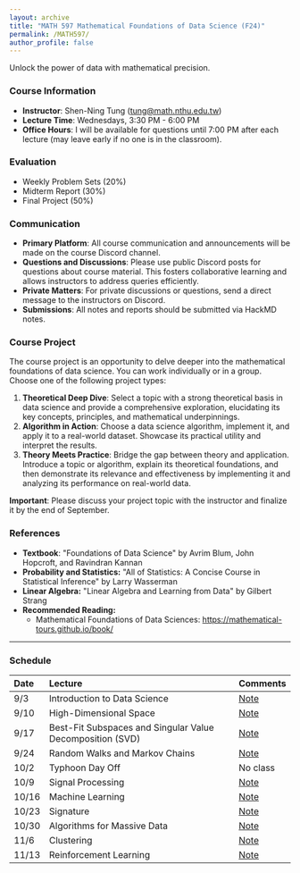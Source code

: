 ```yaml
---
layout: archive
title: "MATH 597 Mathematical Foundations of Data Science (F24)"
permalink: /MATH597/
author_profile: false
---
```


Unlock the power of data with mathematical precision.

### Course Information
* **Instructor**: Shen-Ning Tung (tung@math.nthu.edu.tw)
* **Lecture Time**: Wednesdays, 3:30 PM - 6:00 PM
* **Office Hours**: I will be available for questions until 7:00 PM after each lecture (may leave early if no one is in the classroom).

### Evaluation
* Weekly Problem Sets (20%)
* Midterm Report (30%)
* Final Project (50%)

### Communication
* **Primary Platform**: All course communication and announcements will be made on the course Discord channel.
* **Questions and Discussions**: Please use public Discord posts for questions about course material. This fosters collaborative learning and allows instructors to address queries efficiently.
* **Private Matters**: For private discussions or questions, send a direct message to the instructors on Discord.
* **Submissions**: All notes and reports should be submitted via HackMD notes.

### Course Project
The course project is an opportunity to delve deeper into the mathematical foundations of data science. You can work individually or in a group. Choose one of the following project types:
1. **Theoretical Deep Dive**: Select a topic with a strong theoretical basis in data science and provide a comprehensive exploration, elucidating its key concepts, principles, and mathematical underpinnings.
2. **Algorithm in Action**: Choose a data science algorithm, implement it, and apply it to a real-world dataset. Showcase its practical utility and interpret the results.
3. **Theory Meets Practice**: Bridge the gap between theory and application. Introduce a topic or algorithm, explain its theoretical foundations, and then demonstrate its relevance and effectiveness by implementing it and analyzing its performance on real-world data.

**Important**: Please discuss your project topic with the instructor and finalize it by the end of September.


### References
* **Textbook**: "Foundations of Data Science" by Avrim Blum, John Hopcroft, and Ravindran Kannan
* **Probability and Statistics:** "All of Statistics: A Concise Course in Statistical Inference" by Larry Wasserman
* **Linear Algebra:** "Linear Algebra and Learning from Data" by Gilbert Strang
* **Recommended Reading:**
    * Mathematical Foundations
of Data Sciences: https://mathematical-tours.github.io/book/

---
### Schedule

| Date | Lecture | Comments |
|:-----|:--------|:---------|
| 9/3  | Introduction to Data Science | [Note](https://hackmd.io/@e41406/HJFDURqjA) |
| 9/10 | High-Dimensional Space | [Note](https://hackmd.io/@e41406/ByuN4X3jC) |
| 9/17 | Best-Fit Subspaces and Singular Value Decomposition (SVD) | [Note](https://hackmd.io/@e41406/BkPgoFI6C) |
| 9/24 | Random Walks and Markov Chains | [Note](https://hackmd.io/@e41406/Sy9oakNnA) |
| 10/2 | Typhoon Day Off  | No class |
| 10/9 | Signal Processing | [Note](https://hackmd.io/@e41406/H1_S9KqaC) |
| 10/16| Machine Learning | [Note](https://hackmd.io/@e41406/rytYLX6pC) |
| 10/23| Signature | [Note](https://hackmd.io/@e41406/H1C-7brgJg) |
| 10/30| Algorithms for Massive Data | [Note](https://hackmd.io/@e41406/ByVjEVcCC) |
| 11/6 | Clustering | [Note](https://hackmd.io/@e41406/rkxQNqsCA) |
| 11/13| Reinforcement Learning | [Note](https://hackmd.io/@e41406/r1z_4p2WJg) |